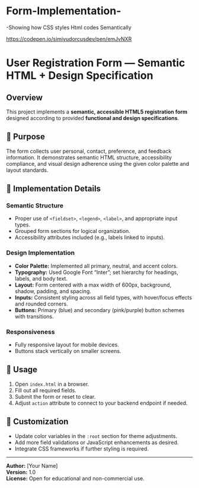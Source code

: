 # Form-Implementation-
-Showing how CSS styles Html codes Semantically

https://codepen.io/simiyudorcusdev/pen/emJvNXR

# User Registration Form — Semantic HTML + Design Specification

## Overview
This project implements a **semantic, accessible HTML5 registration form** designed according to provided **functional and design specifications**.

## 🎯 Purpose
The form collects user personal, contact, preference, and feedback information. It demonstrates semantic HTML structure, accessibility compliance, and visual design adherence using the given color palette and layout standards.

## 🧩 Implementation Details
### Semantic Structure
- Proper use of `<fieldset>`, `<legend>`, `<label>`, and appropriate input types.
- Grouped form sections for logical organization.
- Accessibility attributes included (e.g., labels linked to inputs).

### Design Implementation
- **Color Palette:** Implemented all primary, neutral, and accent colors.
- **Typography:** Used Google Font “Inter”; set hierarchy for headings, labels, and body text.
- **Layout:** Form centered with a max width of 600px, background, shadow, padding, and spacing.
- **Inputs:** Consistent styling across all field types, with hover/focus effects and rounded corners.
- **Buttons:** Primary (blue) and secondary (pink/purple) button schemes with transitions.

### Responsiveness
- Fully responsive layout for mobile devices.
- Buttons stack vertically on smaller screens.

## 🧠 Usage
1. Open `index.html` in a browser.
2. Fill out all required fields.
3. Submit the form or reset to clear.
4. Adjust `action` attribute to connect to your backend endpoint if needed.

## 🎨 Customization
- Update color variables in the `:root` section for theme adjustments.
- Add more field validations or JavaScript enhancements as desired.
- Integrate CSS frameworks if further styling is required.

---

**Author:** [Your Name]  
**Version:** 1.0  
**License:** Open for educational and non-commercial use.


